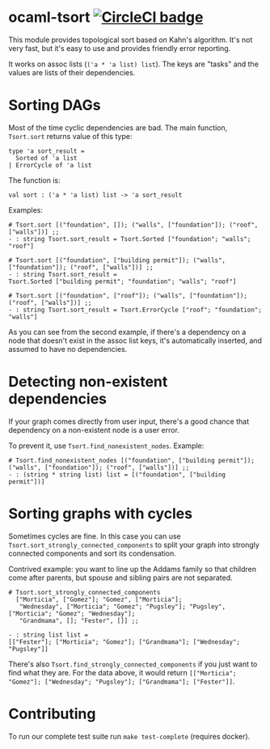 ocaml-tsort [![CircleCI badge](https://circleci.com/gh/dmbaturin/ocaml-tsort.svg?style=svg)](https://app.circleci.com/pipelines/github/dmbaturin/ocaml-tsort)
===========

This module provides topological sort based on Kahn's algorithm. It's not very fast, but it's easy to use
and provides friendly error reporting.

It works on assoc lists (`('a * 'a list) list`). The keys are "tasks" and the values are lists of their dependencies.


# Sorting DAGs

Most of the time cyclic dependencies are bad. The main function, `Tsort.sort` returns value of this type:

```
type 'a sort_result =
  Sorted of 'a list 
| ErrorCycle of 'a list
```

The function is:

```
val sort : ('a * 'a list) list -> 'a sort_result
```

Examples:

```
# Tsort.sort [("foundation", []); ("walls", ["foundation"]); ("roof", ["walls"])] ;;
- : string Tsort.sort_result = Tsort.Sorted ["foundation"; "walls"; "roof"]

# Tsort.sort [("foundation", ["building permit"]); ("walls", ["foundation"]); ("roof", ["walls"])] ;;
- : string Tsort.sort_result =
Tsort.Sorted ["building permit"; "foundation"; "walls"; "roof"]

# Tsort.sort [("foundation", ["roof"]); ("walls", ["foundation"]); ("roof", ["walls"])] ;;
- : string Tsort.sort_result = Tsort.ErrorCycle ["roof"; "foundation"; "walls"]
```

As you can see from the second example, if there's a dependency on a node that doesn't exist in the assoc list keys,
it's automatically inserted, and assumed to have no dependencies.

# Detecting non-existent dependencies

If your graph comes directly from user input, there's a good chance that dependency on a non-existent node
is a user error.

To prevent it, use `Tsort.find_nonexistent_nodes`. Example:

```
# Tsort.find_nonexistent_nodes [("foundation", ["building permit"]); ("walls", ["foundation"]); ("roof", ["walls"])] ;;
- : (string * string list) list = [("foundation", ["building permit"])]
```

# Sorting graphs with cycles

Sometimes cycles are fine. In this case you can use `Tsort.sort_strongly_connected_components` to split
your graph into strongly connected components and sort its condensation.

Contrived example: you want to line up the Addams family so that children come after parents,
but spouse and sibling pairs are not separated.

```
# Tsort.sort_strongly_connected_components
  ["Morticia", ["Gomez"]; "Gomez", ["Morticia"];
   "Wednesday", ["Morticia"; "Gomez"; "Pugsley"]; "Pugsley", ["Morticia"; "Gomez"; "Wednesday"];
   "Grandmama", []; "Fester", []] ;;

- : string list list =
[["Fester"]; ["Morticia"; "Gomez"]; ["Grandmama"]; ["Wednesday"; "Pugsley"]]

```

There's also `Tsort.find_strongly_connected_components` if you just want to find what they are.
For the data above, it would return `[["Morticia"; "Gomez"]; ["Wednesday"; "Pugsley"]; ["Grandmama"]; ["Fester"]]`.

# Contributing
To run our complete test suite run `make test-complete` (requires docker).
